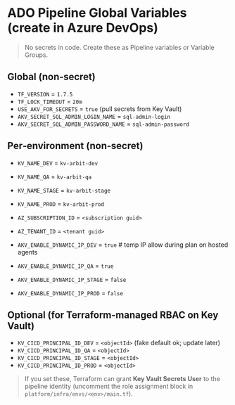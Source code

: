# ADO Pipeline Global Variables (create in Azure DevOps)

> No secrets in code. Create these as Pipeline variables or Variable Groups.

## Global (non‑secret)
- `TF_VERSION` = `1.7.5`
- `TF_LOCK_TIMEOUT` = `20m`
- `USE_AKV_FOR_SECRETS` = `true` (pull secrets from Key Vault)
- `AKV_SECRET_SQL_ADMIN_LOGIN_NAME` = `sql-admin-login`
- `AKV_SECRET_SQL_ADMIN_PASSWORD_NAME` = `sql-admin-password`

## Per‑environment (non‑secret)
- `KV_NAME_DEV` = `kv-arbit-dev`
- `KV_NAME_QA` = `kv-arbit-qa`
- `KV_NAME_STAGE` = `kv-arbit-stage`
- `KV_NAME_PROD` = `kv-arbit-prod`

- `AZ_SUBSCRIPTION_ID` = `<subscription guid>`
- `AZ_TENANT_ID` = `<tenant guid>`

- `AKV_ENABLE_DYNAMIC_IP_DEV` = `true`   # temp IP allow during plan on hosted agents
- `AKV_ENABLE_DYNAMIC_IP_QA` = `true`
- `AKV_ENABLE_DYNAMIC_IP_STAGE` = `false`
- `AKV_ENABLE_DYNAMIC_IP_PROD` = `false`

## Optional (for Terraform‑managed RBAC on Key Vault)
- `KV_CICD_PRINCIPAL_ID_DEV` = `<objectId>` (fake default ok; update later)
- `KV_CICD_PRINCIPAL_ID_QA` = `<objectId>`
- `KV_CICD_PRINCIPAL_ID_STAGE` = `<objectId>`
- `KV_CICD_PRINCIPAL_ID_PROD` = `<objectId>`

> If you set these, Terraform can grant **Key Vault Secrets User** to the pipeline identity (uncomment the role assignment block in `platform/infra/envs/<env>/main.tf`).
